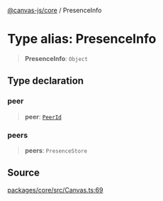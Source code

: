 [@canvas-js/core](../index.md) / PresenceInfo

# Type alias: PresenceInfo

> **PresenceInfo**: `Object`

## Type declaration

### peer

> **peer**: [`PeerId`](PeerId.md)

### peers

> **peers**: `PresenceStore`

## Source

[packages/core/src/Canvas.ts:69](https://github.com/canvasxyz/canvas/blob/9c725016/packages/core/src/Canvas.ts#L69)
